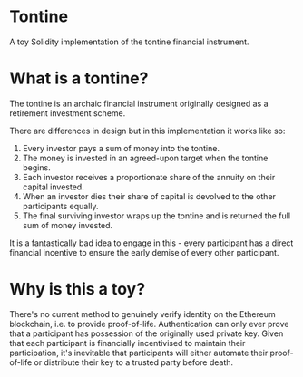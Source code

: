 # Tontine
A toy Solidity implementation of the tontine financial instrument. 

# What is a tontine?

The tontine is an archaic financial instrument originally designed as a retirement investment scheme.

There are differences in design but in this implementation it works like so:

1) Every investor pays a sum of money into the tontine.
2) The money is invested in an agreed-upon target when the tontine begins.
3) Each investor receives a proportionate share of the annuity on their capital invested.
4) When an investor dies their share of capital is devolved to the other participants equally.
5) The final surviving investor wraps up the tontine and is returned the full sum of money invested.

It is a fantastically bad idea to engage in this - every participant has a direct financial incentive to ensure the early demise of every other participant.

# Why is this a toy?

There's no current method to genuinely verify identity on the Ethereum blockchain, i.e. to provide proof-of-life. Authentication can only ever prove that a participant has possession of the originally used private key. Given that each participant is financially incentivised to maintain their participation, it's inevitable that participants will either automate their proof-of-life or distribute their key to a trusted party before death.